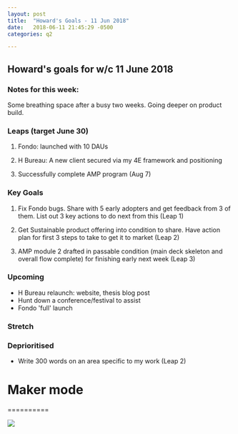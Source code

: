 ```yaml
---
layout: post
title:  "Howard's Goals - 11 Jun 2018"
date:   2018-06-11 21:45:29 -0500
categories: q2

---
```


## Howard's goals for w/c 11 June 2018
  
  
### Notes for this week:

Some breathing space after a busy two weeks. Going deeper on product build.


### Leaps (target June 30)

1. Fondo: launched with 10 DAUs

2. H Bureau: A new client secured via my 4E framework and positioning

3. Successfully complete AMP program (Aug 7)

  
### Key Goals

1. Fix Fondo bugs. Share with 5 early adopters and get feedback from 3 of them. List out 3 key actions to do next from this (Leap 1)

2. Get Sustainable product offering into condition to share. Have action plan for first 3 steps to take to get it to market (Leap 2)

3. AMP module 2 drafted in passable condition (main deck skeleton and overall flow complete) for finishing early next week (Leap 3)



### Upcoming
- H Bureau relaunch: website, thesis blog post
- Hunt down a conference/festival to assist
- Fondo 'full' launch


### Stretch


### Deprioritised

- Write 300 words on an area specific to my work (Leap 2)




# Maker mode
==========

![](https://media.giphy.com/media/l0MYMV4Bf5zmV4TWE/giphy.gif)
